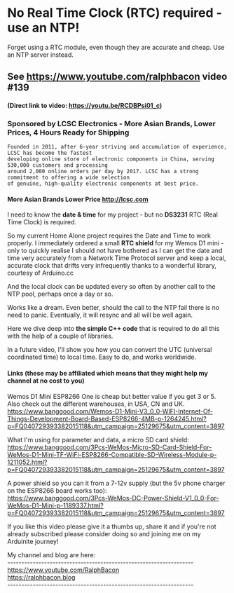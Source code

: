 # No Real Time Clock (RTC) required - use an NTP!
Forget using a RTC module, even though they are accurate and cheap. Use an NTP server instead.

## See https://www.youtube.com/ralphbacon video #139
#### (Direct link to video: https://youtu.be/RCDBPsi01_c)

### Sponsored by LCSC Electronics - More Asian Brands, Lower Prices, 4 Hours Ready for Shipping
```
Founded in 2011, after 6-year striving and accumulation of experience, LCSC has become the fastest
developing online store of electronic components in China, serving 530,000 customers and processing
around 2,000 online orders per day by 2017. LCSC has a strong commitment to offering a wide selection
of genuine, high-quality electronic components at best price.
```
#### More Asian Brands Lower Price http://lcsc.com

I need to know the **date & time** for my project - but no **DS3231** RTC (Real Time Clock) is required.

So my current Home Alone project requires the Date and Time to work properly. I immediately ordered a small **RTC shield** for my Wemos D1 mini - only to quickly realise I should not have bothered as I can get the date and time very accurately from a Network Time Protocol server and keep a local, accurate clock that drifts very infrequently thanks to a wonderful library, courtesy of Arduino.cc

And the local clock can be updated every so often by another call to the NTP pool, perhaps once a day or so.

Works like a dream. Even better, should the call to the NTP fail there is no need to panic. Eventually, it will resync and all will be well again.

Here we dive deep into **the simple C++ code** that is required to do all this with the help of a couple of libraries.

In a future video, I'll show you how you can convert the UTC (universal coordinated time) to local time. Easy to do, and works worldwide.

#### Links (these may be affiliated which means that they might help my channel at no cost to you)  

Wemos D1 Mini ESP8266 One is cheap but better value if you get 3 or 5. Also check out the different warehouses, in USA, CN and UK.  
https://www.banggood.com/Wemos-D1-Mini-V3_0_0-WIFI-Internet-Of-Things-Development-Board-Based-ESP8266-4MB-p-1264245.html?p=FQ040729393382015118&utm_campaign=25129675&utm_content=3897

What I'm using for parameter and data, a micro SD card shield:  
https://www.banggood.com/3Pcs-WeMos-Micro-SD-Card-Shield-For-WeMos-D1-Mini-TF-WiFi-ESP8266-Compatible-SD-Wireless-Module-p-1211052.html?p=FQ040729393382015118&utm_campaign=25129675&utm_content=3897

A power shield so you can it from a 7-12v supply (but the 5v phone charger on the ESP8266 board works too):  
https://www.banggood.com/3Pcs-WeMos-DC-Power-Shield-V1_0_0-For-WeMos-D1-Mini-p-1189337.html?p=FQ040729393382015118&utm_campaign=25129675&utm_content=3897


If you like this video please give it a thumbs up, share it and if you're not already subscribed please consider doing so and joining me on my Arduinite journey!

My channel and blog are here:  
\------------------------------------------------------------------  
https://www.youtube.com/RalphBacon  
https://ralphbacon.blog  
\------------------------------------------------------------------  








